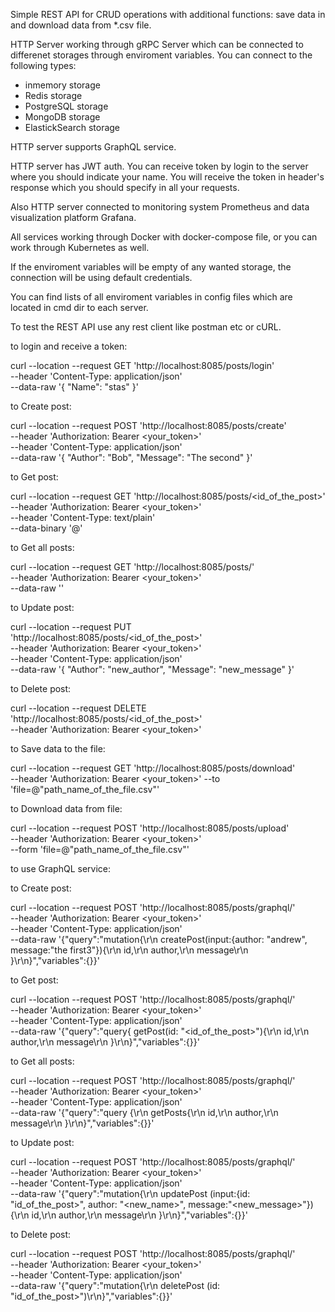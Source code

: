 Simple REST API for CRUD operations with additional functions: save data in and download data from *.csv file.

HTTP Server working through gRPC Server which can be connected to differenet storages through enviroment variables.
You can connect to the following types:
- inmemory storage
- Redis storage
- PostgreSQL storage
- MongoDB storage
- ElastickSearch storage

HTTP server supports GraphQL service.

HTTP server has JWT auth. You can receive token by login to the server where you should indicate your name. You will receive the token in header's response which you should specify in all your requests.

Also HTTP server connected to monitoring system Prometheus and data visualization platform Grafana.

All services working through Docker with docker-compose file, or you can work through Kubernetes as well.

If the enviroment variables will be empty of any wanted storage, the connection will be using default credentials.

You can find lists of all enviroment variables in config files which are located in cmd dir to each server.

To test the REST API use any rest client like postman etc or cURL.

to login and receive a token:

curl --location --request GET 'http://localhost:8085/posts/login' \
--header 'Content-Type: application/json' \
--data-raw '{
    "Name": "stas"
}'

to Create post:

curl --location --request POST 'http://localhost:8085/posts/create' \
--header 'Authorization: Bearer <your_token>' \
--header 'Content-Type: application/json' \
--data-raw '{
    "Author": "Bob",
    "Message": "The second"
}'

to Get post:

curl --location --request GET 'http://localhost:8085/posts/<id_of_the_post>' \
--header 'Authorization: Bearer <your_token>' \
--header 'Content-Type: text/plain' \
--data-binary '@'

to Get all posts:

curl --location --request GET 'http://localhost:8085/posts/' \
--header 'Authorization: Bearer <your_token>' \
--data-raw ''

to Update post:

curl --location --request PUT 'http://localhost:8085/posts/<id_of_the_post>' \
--header 'Authorization: Bearer <your_token>' \
--header 'Content-Type: application/json' \
--data-raw '{
    "Author": "new_author",
    "Message": "new_message"
}'

to Delete post:

curl --location --request DELETE 'http://localhost:8085/posts/<id_of_the_post>' \
--header 'Authorization: Bearer <your_token>'

to Save data to the file:

curl --location --request GET 'http://localhost:8085/posts/download' \
--header 'Authorization: Bearer <your_token>'
--to 'file=@"path_name_of_the_file.csv"'

to Download data from file:

curl --location --request POST 'http://localhost:8085/posts/upload' \
--header 'Authorization: Bearer <your_token>' \
--form 'file=@"path_name_of_the_file.csv"'

to use GraphQL service:

to Create post:

curl --location --request POST 'http://localhost:8085/posts/graphql/' \
--header 'Authorization: Bearer <your_token>' \
--header 'Content-Type: application/json' \
--data-raw '{"query":"mutation{\r\n  createPost(input:{author: \"andrew\", message:\"the first3\"}){\r\n    id,\r\n    author,\r\n    message\r\n  }\r\n}","variables":{}}'

to Get post:

curl --location --request POST 'http://localhost:8085/posts/graphql/' \
--header 'Authorization: Bearer <your_token>' \
--header 'Content-Type: application/json' \
--data-raw '{"query":"query{ getPost(id: \"<id_of_the_post>\"){\r\n    id,\r\n    author,\r\n    message\r\n  }\r\n}","variables":{}}'

to Get all posts:

curl --location --request POST 'http://localhost:8085/posts/graphql/' \
--header 'Authorization: Bearer <your_token>' \
--header 'Content-Type: application/json' \
--data-raw '{"query":"query {\r\n  getPosts{\r\n    id,\r\n    author,\r\n    message\r\n  }\r\n}","variables":{}}'

to Update post:

curl --location --request POST 'http://localhost:8085/posts/graphql/' \
--header 'Authorization: Bearer <your_token>' \
--header 'Content-Type: application/json' \
--data-raw '{"query":"mutation{\r\n  updatePost (input:{id: \"id_of_the_post>\", author: \"<new_name>\", message:\"<new_message>\"}){\r\n    id,\r\n    author,\r\n    message\r\n  }\r\n}","variables":{}}'

to Delete post:

curl --location --request POST 'http://localhost:8085/posts/graphql/' \
--header 'Authorization: Bearer <your_token>' \
--header 'Content-Type: application/json' \
--data-raw '{"query":"mutation{\r\n  deletePost (id: \"id_of_the_post>\")\r\n}","variables":{}}'
